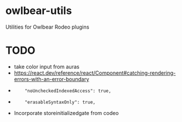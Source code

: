 # owlbear-utils
Utilities for Owlbear Rodeo plugins

# TODO
- take color input from auras
- https://react.dev/reference/react/Component#catching-rendering-errors-with-an-error-boundary
-         "noUncheckedIndexedAccess": true,
-         "erasableSyntaxOnly": true,
- Incorporate storeinitializedgate from codeo
